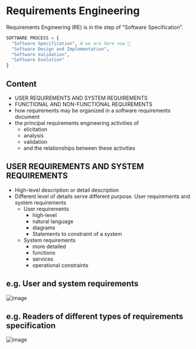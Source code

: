 # Requirements Engineering

Requirements Engineering (RE) is in the step of "Software Specification".

```py
SOFTWARE PROCESS = {
  "Software Specification", # we are here now 🤣
  "Software Design and Implementation", 
  "Software Validation", 
  "Software Evolution"
}
```

## Content
- USER REQUIREMENTS AND SYSTEM REQUIREMENTS
- FUNCTIONAL AND NON-FUNCTIONAL REQUIREMENTS
- how requirements may be organized in a software requirements document
- the principal requirements engineering activities of 
  - elicitation
  - analysis
  - validation
  - and the relationships between these activities

## USER REQUIREMENTS AND SYSTEM REQUIREMENTS
- High-level description or detail description
- Different level of details serve different purpose. User requirements and system requirements
  - User requirements
    - high-level 
    - natural language
    - diagrams
    - Statements to constraint of a system
  - System requirements
    - more detailed
    - functions
    - services
    - operational constraints

## e.g. User and system requirements 
![image](https://user-images.githubusercontent.com/83717535/138846449-8586d193-9e3f-4efa-a69d-7e30028d6595.png)
## e.g. Readers of different types of requirements specification 
![image](https://user-images.githubusercontent.com/83717535/138846494-302e39ef-9286-4022-8a0c-0d5ccc710b22.png)
